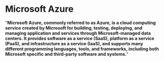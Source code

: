 # Microsoft Azure

"**Microsoft Azure, commonly referred to as Azure, is a cloud computing service created by Microsoft for building, testing, deploying, and managing application and services through Microsoft-managed data centers. It provides software as a service (SaaS), platform as a service (PaaS), and infrastructure as a service (IaaS), and supports many different programming languages, tools, and frameworks, including both Microsoft specific and third-party software and systems.**"